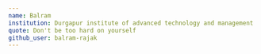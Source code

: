```yaml
---
name: Balram 
institution: Durgapur institute of advanced technology and management 
quote: Don't be too hard on yourself
github_user: balram-rajak
---
```

